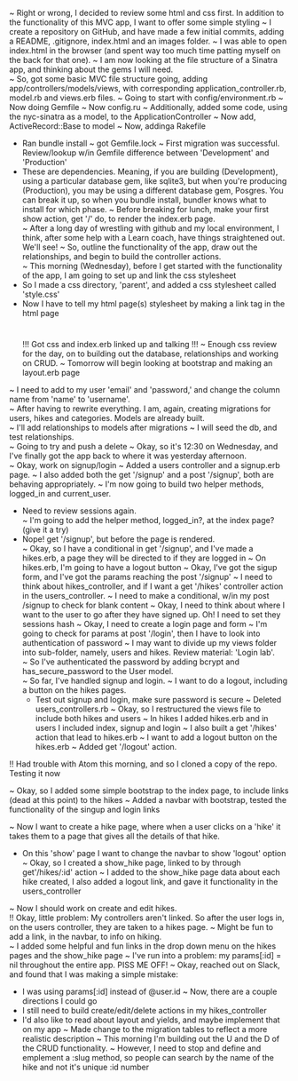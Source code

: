 ~ Right or wrong, I decided to review some html and css first.  In addition to the  functionality of this MVC app, I want to offer some simple styling
~ I create a repository on GitHub, and have made a few initial commits, adding a README, .gitignore, index.html and an images folder.
~ I was able to open index.html in the browser (and spent way too much time patting myself on the back for that one).
~ I am now looking at the file structure of a Sinatra app, and thinking about the gems I will need.  
~ So, got some basic MVC file structure going, adding app/controllers/models/views, with corresponding application_controller.rb, model.rb and views.erb files.
~ Going to start with config/environment.rb
~ Now doing Gemfile
~ Now config.ru
~ Additionally, added some code, using the nyc-sinatra as a model, to the ApplicationController
~ Now add, ActiveRecord::Base to model
~ Now, addinga Rakefile
  * Ran bundle install  ~ got Gemfile.lock
~ First migration was successful.  Review/lookup w/in Gemfile difference between 'Development' and 'Production'
  * These are dependencies. Meaning, if you are building (Development), using a particular database gem, like sqlite3, but when you're producing (Production), you may be using a different database gem, Posgres.  You can break it up, so when you bundle install, bundler knows what to install for which phase.
~ Before breaking for lunch, make your first show action, get '/' do, to render the index.erb page.  
~ After a long day of wrestling with github and my local environment, I think, after some help with a Learn coach, have things straightened out.  We'll see!
~ So, outline the functionality of the app, draw out the relationships, and begin to build the controller actions.  
~ This morning (Wednesday), before I get started with the functionality of the app, I am going to set up and link the css stylesheet
  * So I made a css directory, 'parent', and added a css stylesheet called 'style.css'
  * Now I have to tell my html page(s) stylesheet by making a link tag in the html page
    # <link rel="stylesheet" href="/style.css">
    !!! Got css and index.erb linked up and talking !!!
~ Enough css review for the day, on to building out the database, relationships and working on CRUD.
~ Tomorrow will begin looking at bootstrap and making an layout.erb page

~ I need to add to my user 'email' and 'password,' and change the column name from 'name' to 'username'.  
~ After having to rewrite everything.  I am, again, creating migrations for users, hikes and categories.  Models are already built.  
~ I'll add relationships to models after migrations
~ I will seed the db, and test relationships.  
~ Going to try and push a delete
~ Okay, so it's 12:30 on Wednesday, and I've finally got the app back to where it was yesterday afternoon.  
~ Okay, work on signup/login
~ Added a users controller and a signup.erb page.
~ I also added both the get '/signup' and a post '/signup', both are behaving appropriately.
~ I'm now going to build two helper methods, logged_in and current_user.
  * Need to review sessions again.  
~ I'm going to add the helper method, logged_in?, at the index page? (give it a try)  
  * Nope! get '/signup', but before the page is rendered.  
~ Okay, so I have a conditional in get '/signup', and I've made a hikes.erb, a page they will be directed to if they are logged in
~ On hikes.erb, I'm going to have a logout button
~ Okay, I've got the sigup form, and I've got the params reaching the post '/signup'
~ I need to think about hikes_controller, and if I want a get '/hikes' controller action in the users_controller.
~ I need to make a conditional, w/in my post /signup to check for blank content
~ Okay, I need to think about where I want to the user to go after they have signed up.  Oh!  I need to set they sessions hash
~ Okay, I need to create a login page and form
~ I'm going to check for params at post '/login', then I have to look into authentication of password
~ I may want to divide up my views folder into sub-folder, namely, users and hikes.  Review material: 'Login lab'.  
~ So I've authenticated the password by adding bcrypt and has_secure_password to the User model.  
~ So far, I've handled signup and login.
~ I want to do a logout, including a button on the hikes pages.
    * Test out signup and login, make sure password is secure
~ Deleted users_controllers.rb
~ Okay, so I restructured the views file to include both hikes and users
~ In hikes I added hikes.erb and in users I included index, signup and login
~ I also built a get '/hikes' action that lead to hikes.erb
~ I want to add a logout button on the hikes.erb
~ Added get '/logout' action.  

!! Had trouble with Atom this morning, and so I cloned a copy of the repo.  Testing it now

~ Okay, so I added some simple bootstrap to the index page, to include links (dead at this point) to the hikes
~ Added a navbar with bootstrap, tested the functionality of the singup and login links

~ Now I want to create a hike page, where when a user clicks on a 'hike' it takes them to a page that gives all the details of that hike.  
  * On this 'show' page I want to change the navbar to show 'logout' option
~ Okay, so I created a show_hike page, linked to by through get'/hikes/:id' action
~ I added to the show_hike page data about each hike created, I also added a logout link,  and gave it functionality in the users_controller

~ Now I should work on create and edit hikes.  
!! Okay, little problem: My controllers aren't linked.  So after the user logs in, on the users controller, they are taken to a hikes page.
~ Might be fun to add a link, in the navbar, to info on hiking.  
~ I added some helpful and fun links in the drop down menu on the hikes pages and the show_hike page
~ I've run into a problem: my params[:id] = nil throughout the entire app.  PISS ME OFF!
~ Okay, reached out on Slack, and found that I was making a simple mistake:
  * I was using params[:id] instead of @user.id
~ Now, there are a couple directions I could go
  * I still need to build create/edit/delete actions in my hikes_controller
  * I'd also like to read about layout and yields, and maybe implement that on my app
~ Made change to the migration tables to reflect a more realistic description
~ This morning I'm building out the U and the D of the CRUD functionality.
~ However, I need to stop and define and emplement a :slug method, so people can search by the name of the hike and not it's unique :id number 
